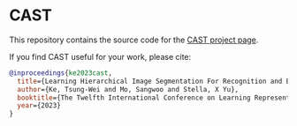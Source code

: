 # CAST

This repository contains the source code for the [CAST project page](https://CAST-vision.github.io/).

If you find CAST useful for your work, please cite:

```bibtex
@inproceedings{ke2023cast,
  title={Learning Hierarchical Image Segmentation For Recognition and By Recognition},
  author={Ke, Tsung-Wei and Mo, Sangwoo and Stella, X Yu},
  booktitle={The Twelfth International Conference on Learning Representations},
  year={2023}
}
```
